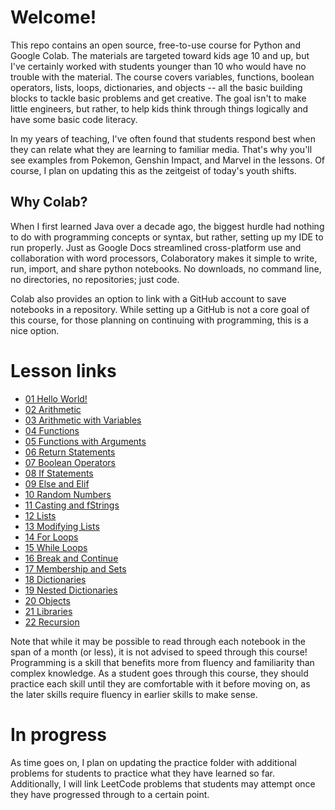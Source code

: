 # Welcome!
This repo contains an open source, free-to-use course for Python and Google Colab. The materials are targeted toward kids age 10 and up, but I've certainly worked with students younger than 10 who would have no trouble with the material. The course covers variables, functions, boolean operators, lists, loops, dictionaries, and objects -- all the basic building blocks to tackle basic problems and get creative. The goal isn't to make little engineers, but rather, to help kids think through things logically and have some basic code literacy.

In my years of teaching, I've often found that students respond best when they can relate what they are learning to familiar media. That's why you'll see examples from Pokemon, Genshin Impact, and Marvel in the lessons. Of course, I plan on updating this as the zeitgeist of today's youth shifts.

## Why Colab?

When I first learned Java over a decade ago, the biggest hurdle had nothing to do with programming concepts or syntax, but rather, setting up my IDE to run properly. Just as Google Docs streamlined cross-platform use and collaboration with word processors, Colaboratory makes it simple to write, run, import, and share python notebooks. No downloads, no command line, no directories, no repositories; just code.

Colab also provides an option to link with a GitHub account to save notebooks in a repository. While setting up a GitHub is not a core goal of this course, for those planning on continuing with programming, this is a nice option.

# Lesson links
* [01 Hello World!](https://github.com/ddoberne/colab/blob/main/lessons/01_Hello_World!.ipynb)
* [02 Arithmetic](https://github.com/ddoberne/colab/blob/main/lessons/02_Arithmetic.ipynb)
* [03 Arithmetic with Variables](https://github.com/ddoberne/colab/blob/main/lessons/03_Arithmetic_with_Variables.ipynb)
* [04 Functions](https://github.com/ddoberne/colab/blob/main/lessons/04_Functions.ipynb)
* [05 Functions with Arguments](https://github.com/ddoberne/colab/blob/main/lessons/05_Functions_with_Arguments.ipynb)
* [06 Return Statements](https://github.com/ddoberne/colab/blob/main/lessons/06_Return_Statements.ipynb)
* [07 Boolean Operators](https://github.com/ddoberne/colab/blob/main/lessons/07_Boolean_Operators.ipynb)
* [08 If Statements](https://github.com/ddoberne/colab/blob/main/lessons/08_If_Statements.ipynb)
* [09 Else and Elif](https://github.com/ddoberne/colab/blob/main/lessons/09_Else_and_Elif.ipynb)
* [10 Random Numbers](https://github.com/ddoberne/colab/blob/main/lessons/10_Random_Numbers.ipynb)
* [11 Casting and fStrings](https://github.com/ddoberne/colab/blob/main/lessons/11_Casting_and_f_Strings.ipynb)
* [12 Lists](https://github.com/ddoberne/colab/blob/main/lessons/12_Lists.ipynb)
* [13 Modifying Lists](https://github.com/ddoberne/colab/blob/main/lessons/13_Modifying_Lists.ipynb)
* [14 For Loops](https://github.com/ddoberne/colab/blob/main/lessons/14_For_Loops.ipynb)
* [15 While Loops](https://github.com/ddoberne/colab/blob/main/lessons/15_While_Loops.ipynb)
* [16 Break and Continue](https://github.com/ddoberne/colab/blob/main/lessons/16_Break_and_Continue.ipynb)
* [17 Membership and Sets](https://github.com/ddoberne/colab/blob/main/lessons/17_Membership_and_Sets.ipynb)
* [18 Dictionaries](https://github.com/ddoberne/colab/blob/main/lessons/18_Dictionaries.ipynb)
* [19 Nested Dictionaries](https://github.com/ddoberne/colab/blob/main/lessons/19_Nested_Dictionaries.ipynb)
* [20 Objects](https://github.com/ddoberne/colab/blob/main/lessons/20_Objects.ipynb)
* [21 Libraries](https://github.com/ddoberne/colab/blob/main/lessons/21_Libraries.ipynb)
* [22 Recursion](https://github.com/ddoberne/colab/blob/main/lessons/22_Recursion.ipynb)

Note that while it may be possible to read through each notebook in the span of a month (or less), it is not advised to speed through this course! Programming is a skill that benefits more from fluency and familiarity than complex knowledge. As a student goes through this course, they should practice each skill until they are comfortable with it before moving on, as the later skills require fluency in earlier skills to make sense.

# In progress
As time goes on, I plan on updating the practice folder with additional problems for students to practice what they have learned so far. Additionally, I will link LeetCode problems that students may attempt once they have progressed through to a certain point.
